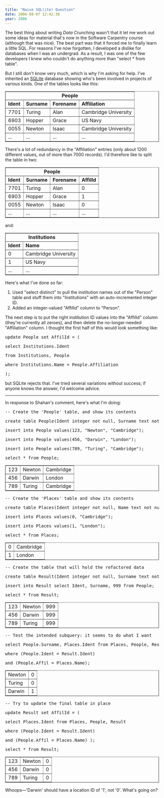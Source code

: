 ```yaml
---
title: "Naive SQL(ite) Question"
date: 2006-08-07 12:42:38
year: 2006
---
```

The best thing about writing <cite>Data Crunching</cite> wasn't that it let me work out some ideas for material that's now in the Software Carpentry course (although that was nice).  The best part was that it forced me to finally learn a little SQL.  For reasons I've now forgotten, I developed a dislike for databases when I was an undergrad.  As a result, I was one of the few developers I knew who couldn't do anything more than "select * from table".

But I still don't know very much, which is why I'm asking for help. I've inherited an <a href="http://www.sqlite.org">SQLite</a> database showing who's been involved in projects of various kinds.  One of the tables looks like this:
<table border="1">
<tr>
<td align="center" colspan="4"><strong>People</strong></td>
</tr>
<tr>
<td><strong>Ident</strong></td>
<td><strong>Surname</strong></td>
<td><strong>Forename</strong></td>
<td><strong>Affiliation</strong></td>
</tr>
<tr>
<td>7701</td>
<td>Turing</td>
<td>Alan</td>
<td>Cambridge University</td>
</tr>
<tr>
<td>6903</td>
<td>Hopper</td>
<td>Grace</td>
<td>US Navy</td>
</tr>
<tr>
<td>0055</td>
<td>Newton</td>
<td>Isaac</td>
<td>Cambridge University</td>
</tr>
<tr>
<td>...</td>
<td>...</td>
<td>...</td>
<td>...</td>
</tr>
</table>
There's a lot of redundancy in the "Affiliation" entries (only about 1200 different values, out of more than 7000 records).  I'd therefore like to split the table in two:
<table border="1">
<tr>
<td align="center" colspan="4"><strong>People</strong></td>
</tr>
<tr>
<td><strong>Ident</strong></td>
<td><strong>Surname</strong></td>
<td><strong>Forename</strong></td>
<td><strong>AffilId</strong></td>
</tr>
<tr>
<td>7701</td>
<td>Turing</td>
<td>Alan</td>
<td>0</td>
</tr>
<tr>
<td>6903</td>
<td>Hopper</td>
<td>Grace</td>
<td>1</td>
</tr>
<tr>
<td>0055</td>
<td>Newton</td>
<td>Isaac</td>
<td>0</td>
</tr>
<tr>
<td>...</td>
<td>...</td>
<td>...</td>
<td>...</td>
</tr>
</table>
and:
<table border="1">
<tr>
<td align="center" colspan="2"><strong>Institutions</strong></td>
</tr>
<tr>
<td><strong>Ident</strong></td>
<td><strong>Name</strong></td>
</tr>
<tr>
<td>0</td>
<td>Cambridge University</td>
</tr>
<tr>
<td>1</td>
<td>US Navy</td>
</tr>
<tr>
<td>...</td>
<td>...</td>
</tr>
</table>
Here's what I've done so far:
<ol>
	<li>Used "select distinct" to pull the institution names out of the   "Person" table and stuff them into "Institutions" with an   auto-incremented integer ID.</li>
	<li>Added an integer-valued "AffilId" column to "Person".</li>
</ol>
The next step is to put the right institution ID values into the "AffilId" column (they're currently all zeroes), and then delete the no-longer-needed "Affiliation" column.  I thought the first half of this would look something like:
<pre>update People set AffilId = (</pre>
<pre>select Institutions.Ident</pre>
<pre>from Institutions, People</pre>
<pre>where Institutions.Name = People.Affiliation</pre>
<pre>);</pre>
but SQLite rejects that.  I've tried several variations without success; if anyone knows the answer, I'd welcome advice.

<hr />In response to Shahan's comment, here's what I'm doing:
<pre>-- Create the 'People' table, and show its contents</pre>
<pre>create table People(Ident integer not null, Surname text not null, Affil text not null);</pre>
<pre>insert into People values(123, "Newton", "Cambridge");</pre>
<pre>insert into People values(456, "Darwin", "London");</pre>
<pre>insert into People values(789, "Turing", "Cambridge");</pre>
<pre>select * from People;</pre>
<table border="1">
<tr>
<td>123</td>
<td>Newton</td>
<td>Cambridge</td>
</tr>
<tr>
<td>456</td>
<td>Darwin</td>
<td>London</td>
</tr>
<tr>
<td>789</td>
<td>Turing</td>
<td>Cambridge</td>
</tr>
</table>
<pre>-- Create the 'Places' table and show its contents</pre>
<pre>create table Places(Ident integer not null, Name text not null);</pre>
<pre>insert into Places values(0, "Cambridge");</pre>
<pre>insert into Places values(1, "London");</pre>
<pre>select * from Places;</pre>
<table border="1">
<tr>
<td>0</td>
<td>Cambridge</td>
</tr>
<tr>
<td>1</td>
<td>London</td>
</tr>
</table>
<pre>-- Create the table that will hold the refactored data</pre>
<pre>create table Result(Ident integer not null, Surname text not null, AffilId integer not null);</pre>
<pre>insert into Result select Ident, Surname, 999 from People;</pre>
<pre>select * from Result;</pre>
<table border="1">
<tr>
<td>123</td>
<td>Newton</td>
<td>999</td>
</tr>
<tr>
<td>456</td>
<td>Darwin</td>
<td>999</td>
</tr>
<tr>
<td>789</td>
<td>Turing</td>
<td>999</td>
</tr>
</table>
<pre>-- Test the intended subquery: it seems to do what I want</pre>
<pre>select People.Surname, Places.Ident from Places, People, Result</pre>
<pre>where (People.Ident = Result.Ident)</pre>
<pre>and (People.Affil = Places.Name);</pre>
<table border="1">
<tr>
<td>Newton</td>
<td>0</td>
</tr>
<tr>
<td>Turing</td>
<td>0</td>
</tr>
<tr>
<td>Darwin</td>
<td>1</td>
</tr>
</table>
<pre>-- Try to update the final table in place</pre>
<pre>update Result set AffilId = (</pre>
<pre>select Places.Ident from Places, People, Result</pre>
<pre>where (People.Ident = Result.Ident)</pre>
<pre>and (People.Affil = Places.Name) );</pre>
<pre>select * from Result;</pre>
<table border="1">
<tr>
<td>123</td>
<td>Newton</td>
<td>0</td>
</tr>
<tr>
<td>456</td>
<td>Darwin</td>
<td>0</td>
</tr>
<tr>
<td>789</td>
<td>Turing</td>
<td>0</td>
</tr>
</table>
Whoops—'Darwin' should have a location ID of '1', not '0'.  What's going on?
